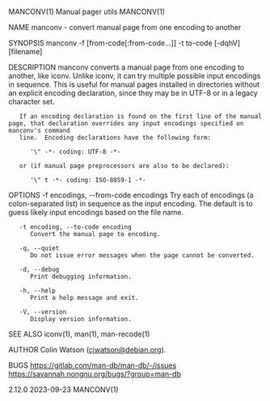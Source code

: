MANCONV(1)							      Manual pager utils							    MANCONV(1)

NAME
       manconv - convert manual page from one encoding to another

SYNOPSIS
       manconv -f [from-code[:from-code...]] -t to-code [-dqhV] [filename]

DESCRIPTION
       manconv converts a manual page from one encoding to another, like iconv.	 Unlike iconv, it can try multiple possible input encodings in sequence.  This
       is useful for manual pages installed in directories without an explicit encoding declaration, since they may be in UTF-8 or in a legacy character set.

       If an encoding declaration is found on the first line of the manual page, that declaration overrides any input encodings specified on manconv's command
       line.  Encoding declarations have the following form:

	      '\" -*- coding: UTF-8 -*-

       or (if manual page preprocessors are also to be declared):

	      '\" t -*- coding: ISO-8859-1 -*-

OPTIONS
       -f encodings, --from-code encodings
	      Try  each	 of encodings (a colon-separated list) in sequence as the input encoding.  The default is to guess likely input encodings based on the
	      file name.

       -t encoding, --to-code encoding
	      Convert the manual page to encoding.

       -q, --quiet
	      Do not issue error messages when the page cannot be converted.

       -d, --debug
	      Print debugging information.

       -h, --help
	      Print a help message and exit.

       -V, --version
	      Display version information.

SEE ALSO
       iconv(1), man(1), man-recode(1)

AUTHOR
       Colin Watson (cjwatson@debian.org).

BUGS
       https://gitlab.com/man-db/man-db/-/issues
       https://savannah.nongnu.org/bugs/?group=man-db

2.12.0									  2023-09-23								    MANCONV(1)
